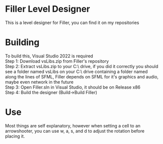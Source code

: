 # Filler Level Designer
This is a level designer for Filler, you can find it on my repositories
# Building
To build this, Visual Studio 2022 is required<br>
Step 1: Download vsLibs.zip from Filler's repository<br>
Step 2: Extract vsLibs.zip to your C:\ drive, if you did it correctly you should see a folder named vsLibs on your C:\ drive containing a folder named along the lines of SFML, Filler depends on SFML for it's graphics and audio, maybe even network in the future<br>
Step 3: Open Filler.sln in Visual Studio, it should be on Release x86<br>
Step 4: Build the designer (Build->Build Filler)<br>
# Use
Most things are self explanatory, however when setting a cell to an arrowshooter, you can use w, a, s, and d to adjust the rotation before placing it.
